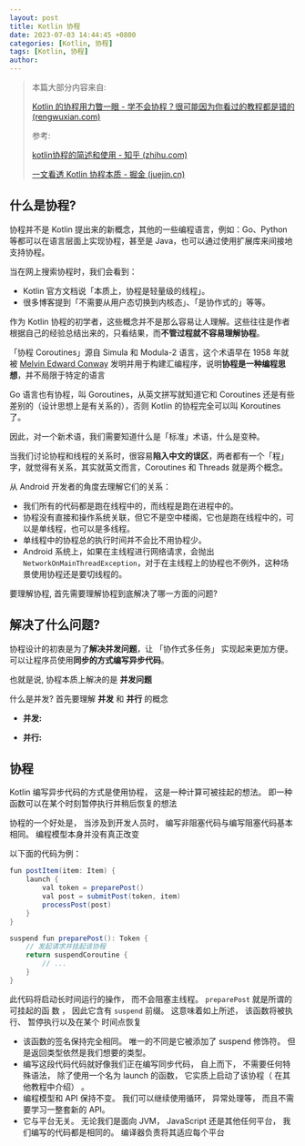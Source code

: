 ```yaml
---
layout: post
title: Kotlin 协程
date: 2023-07-03 14:44:45 +0800
categories: [Kotlin, 协程]
tags: [Kotlin, 协程]
author: 
---
```


> 本篇大部分内容来自:
>
> [Kotlin 的协程用力瞥一眼 - 学不会协程？很可能因为你看过的教程都是错的 (rengwuxian.com)](https://rengwuxian.com/kotlin-coroutines-1/)
>
> 参考: 
>
> [kotlin协程的简述和使用 - 知乎 (zhihu.com)](https://zhuanlan.zhihu.com/p/568437065)
>
> [一文看透 Kotlin 协程本质 - 掘金 (juejin.cn)](https://juejin.cn/post/6987724340775108622)

## 什么是协程?

协程并不是 Kotlin 提出来的新概念，其他的一些编程语言，例如：Go、Python 等都可以在语言层面上实现协程，甚至是 Java，也可以通过使用扩展库来间接地支持协程。

当在网上搜索协程时，我们会看到：

- Kotlin 官方文档说「本质上，协程是轻量级的线程」。
- 很多博客提到「不需要从用户态切换到内核态」、「是协作式的」等等。

作为 Kotlin 协程的初学者，这些概念并不是那么容易让人理解。这些往往是作者根据自己的经验总结出来的，只看结果，而**不管过程就不容易理解协程**。

「协程 Coroutines」源自 Simula 和 Modula-2 语言，这个术语早在 1958 年就被 [Melvin Edward Conway](https://rengwuxian.com/kotlin-coroutines-1/[https://zh.wikipedia.org/wiki/马尔文·康威](https://zh.wikipedia.org/wiki/马尔文·康威)) 发明并用于构建汇编程序，说明**协程是一种编程思想**，并不局限于特定的语言

Go 语言也有协程，叫 Goroutines，从英文拼写就知道它和 Coroutines 还是有些差别的（设计思想上是有关系的），否则 Kotlin 的协程完全可以叫 Koroutines 了。

因此，对一个新术语，我们需要知道什么是「标准」术语，什么是变种。

当我们讨论协程和线程的关系时，很容易**陷入中文的误区**，两者都有一个「程」字，就觉得有关系，其实就英文而言，Coroutines 和 Threads 就是两个概念。

从 Android 开发者的角度去理解它们的关系：

- 我们所有的代码都是跑在线程中的，而线程是跑在进程中的。
- 协程没有直接和操作系统关联，但它不是空中楼阁，它也是跑在线程中的，可以是单线程，也可以是多线程。
- 单线程中的协程总的执行时间并不会比不用协程少。
- Android 系统上，如果在主线程进行网络请求，会抛出 `NetworkOnMainThreadException`，对于在主线程上的协程也不例外，这种场景使用协程还是要切线程的。

要理解协程, 首先需要理解协程到底解决了哪一方面的问题?

## 解决了什么问题?

协程设计的初衷是为了**解决并发问题**，让 「协作式多任务」 实现起来更加方便。可以让程序员使用**同步的方式编写异步代码**。

也就是说, 协程本质上解决的是 **并发问题**

什么是并发?  首先要理解 **并发** 和 **并行** 的概念

+ **并发:**

+ **并行:**



## 协程

Kotlin 编写异步代码的方式是使用协程， 这是一种计算可被挂起的想法。 即一种函数可以在某个时刻暂停执行并稍后恢复的想法  

协程的一个好处是， 当涉及到开发人员时， 编写非阻塞代码与编写阻塞代码基本相同。 编程模型本身并没有真正改变  

以下面的代码为例：  

```java
fun postItem(item: Item) {
    launch {
        val token = preparePost()
        val post = submitPost(token, item)
        processPost(post)
    }
}

suspend fun preparePost(): Token {
    // 发起请求并挂起该协程
    return suspendCoroutine {
        // ...
    }
}
```

此代码将启动长时间运行的操作， 而不会阻塞主线程。 `preparePost` 就是所谓的 可挂起的函
数 ， 因此它含有 `suspend` 前缀。 这意味着如上所述， 该函数将被执行、 暂停执行以及在某个
时间点恢复  

+ 该函数的签名保持完全相同。 唯一的不同是它被添加了 suspend 修饰符。 但是返回类型依然是我们想要的类型。
+ 编写这段代码代码就好像我们正在编写同步代码， 自上而下， 不需要任何特殊语法， 除了使用一个名为 launch 的函数， 它实质上启动了该协程（ 在其他教程中介绍） 。
+ 编程模型和 API 保持不变。 我们可以继续使用循环， 异常处理等， 而且不需要学习一整套新的 API。
+ 它与平台无关。 无论我们是面向 JVM， JavaScript 还是其他任何平台， 我们编写的代码都是相同的。 编译器负责将其适应每个平台  

